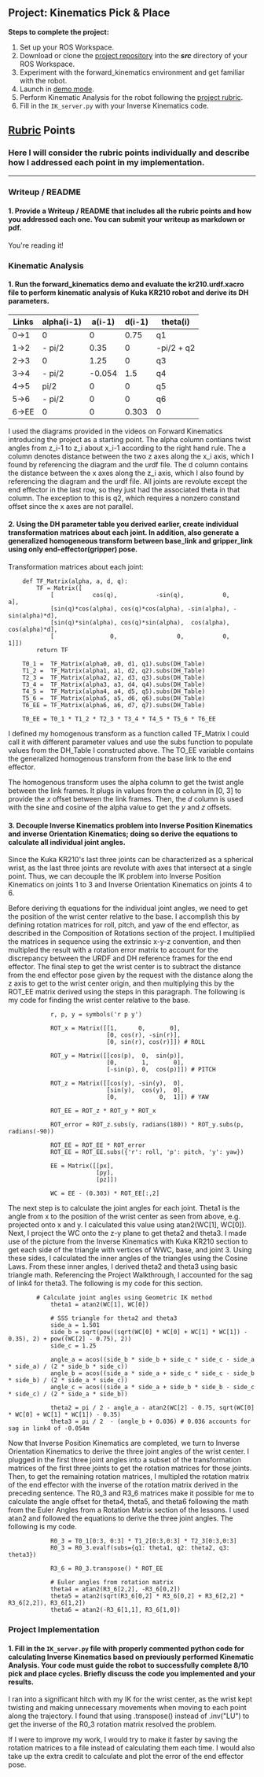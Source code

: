## Project: Kinematics Pick & Place

**Steps to complete the project:**  


1. Set up your ROS Workspace.
2. Download or clone the [project repository](https://github.com/udacity/RoboND-Kinematics-Project) into the ***src*** directory of your ROS Workspace.  
3. Experiment with the forward_kinematics environment and get familiar with the robot.
4. Launch in [demo mode](https://classroom.udacity.com/nanodegrees/nd209/parts/7b2fd2d7-e181-401e-977a-6158c77bf816/modules/8855de3f-2897-46c3-a805-628b5ecf045b/lessons/91d017b1-4493-4522-ad52-04a74a01094c/concepts/ae64bb91-e8c4-44c9-adbe-798e8f688193).
5. Perform Kinematic Analysis for the robot following the [project rubric](https://review.udacity.com/#!/rubrics/972/view).
6. Fill in the `IK_server.py` with your Inverse Kinematics code. 



## [Rubric](https://review.udacity.com/#!/rubrics/972/view) Points
### Here I will consider the rubric points individually and describe how I addressed each point in my implementation.  

---
### Writeup / README

#### 1. Provide a Writeup / README that includes all the rubric points and how you addressed each one.  You can submit your writeup as markdown or pdf.  

You're reading it!

### Kinematic Analysis
#### 1. Run the forward_kinematics demo and evaluate the kr210.urdf.xacro file to perform kinematic analysis of Kuka KR210 robot and derive its DH parameters.

Links | alpha(i-1) | a(i-1) | d(i-1) | theta(i)
--- | --- | --- | --- | ---
0->1 | 0 | 0 | 0.75 | q1
1->2 | - pi/2 | 0.35 | 0 | -pi/2 + q2
2->3 | 0 | 1.25 | 0 | q3
3->4 | - pi/2 | -0.054 | 1.5 | q4
4->5 | pi/2 | 0 | 0 | q5
5->6 | - pi/2 | 0 | 0 | q6
6->EE | 0 | 0 | 0.303 | 0

I used the diagrams provided in the videos on Forward Kinematics introducing the project as a starting point. The alpha column contians twist angles from z_i-1 to z_i about x_i-1 according to the right hand rule. The a column denotes distance between the two z axes along the x_i axis, which I found by referencing the diagram and the urdf file. The d column contains the distance between the x axes along the z_i axis, which I also found by referencing the diagram and the urdf file. All joints are revolute except the end effector in the last row, so they just had the associated theta in that column. The exception to this is q2, which requires a nonzero constand offset since the x axes are not parallel.  

#### 2. Using the DH parameter table you derived earlier, create individual transformation matrices about each joint. In addition, also generate a generalized homogeneous transform between base_link and gripper_link using only end-effector(gripper) pose.

Transformation matrices about each joint:
```
    def TF_Matrix(alpha, a, d, q):
        TF = Matrix([
            [           cos(q),           -sin(q),           0,             a],
            [sin(q)*cos(alpha), cos(q)*cos(alpha), -sin(alpha), -sin(alpha)*d],
            [sin(q)*sin(alpha), cos(q)*sin(alpha),  cos(alpha),  cos(alpha)*d],
            [                0,                 0,           0,             1]])
        return TF

    T0_1 =  TF_Matrix(alpha0, a0, d1, q1).subs(DH_Table)
    T1_2 =  TF_Matrix(alpha1, a1, d2, q2).subs(DH_Table)
    T2_3 =  TF_Matrix(alpha2, a2, d3, q3).subs(DH_Table)
    T3_4 =  TF_Matrix(alpha3, a3, d4, q4).subs(DH_Table)
    T4_5 =  TF_Matrix(alpha4, a4, d5, q5).subs(DH_Table)
    T5_6 =  TF_Matrix(alpha5, a5, d6, q6).subs(DH_Table)
    T6_EE = TF_Matrix(alpha6, a6, d7, q7).subs(DH_Table)

    T0_EE = T0_1 * T1_2 * T2_3 * T3_4 * T4_5 * T5_6 * T6_EE
```

I defined my homogenous transform as a function called TF_Matrix I could call it with different parameter values and use the subs function to populate values from the DH_Table I constructed above. The TO_EE variable contains the generalized homogenous transform from the base link to the end effector. 

The homogenous transform uses the alpha column to get the twist angle between the link frames. It plugs in values from the *a* column in [0, 3] to provide the *x* offset between the link frames. Then, the *d* column is used with the sine and cosine of the alpha value to get the *y* and *z* offsets. 

#### 3. Decouple Inverse Kinematics problem into Inverse Position Kinematics and inverse Orientation Kinematics; doing so derive the equations to calculate all individual joint angles.

Since the Kuka KR210's last three joints can be characterized as a spherical wrist, as the last three joints are revolute with axes that intersect at a single point. Thus, we can decouple the IK problem into Inverse Position Kinematics on joints 1 to 3 and Inverse Orientation Kinematics on joints 4 to 6. 

Before deriving th equations for the individual joint angles, we need to get the position of the wrist center relative to the base. I accomplish this by defining rotation matrices for roll, pitch, and yaw of the end effector, as described in the Composition of Rotations section of the project. I multiplied the matrices in sequence using the extrinsic x-y-z convention, and then multipled the result with a rotation error matrix to account for the discrepancy between the URDF and DH reference frames for the end effector. The final step to get the wrist center is to subtract the distance from the end effector pose given by the request with the distance along the z axis to get to the wrist center origin, and then multiplying this by the ROT_EE matrix derived using the steps in this paragraph. The following is my code for finding the wrist center relative to the base. 

```
            r, p, y = symbols('r p y')

            ROT_x = Matrix([[1,      0,       0],
                            [0, cos(r), -sin(r)],
                            [0, sin(r), cos(r)]]) # ROLL

            ROT_y = Matrix([[cos(p),  0,  sin(p)],
                            [0,       1,       0],
                            [-sin(p), 0,  cos(p)]]) # PITCH

            ROT_z = Matrix([[cos(y), -sin(y),  0],
                            [sin(y),  cos(y),  0],
                            [0,            0,  1]]) # YAW

            ROT_EE = ROT_z * ROT_y * ROT_x

            ROT_error = ROT_z.subs(y, radians(180)) * ROT_y.subs(p, radians(-90))

            ROT_EE = ROT_EE * ROT_error
            ROT_EE = ROT_EE.subs({'r': roll, 'p': pitch, 'y': yaw})

            EE = Matrix([[px], 
                         [py],
                         [pz]])

            WC = EE - (0.303) * ROT_EE[:,2]
```

The next step is to calculate the joint angles for each joint. Theta1 is the angle from x to the position of the wrist center as seen from above, e.g. projected onto x and y. I calculated this value using atan2(WC[1], WC[0]). Next, I project the WC onto the z-y plane to get theta2 and theta3. I made use of the picture from the Inverse Kinematics with Kuka KR210 section to get each side of the triangle with vertices of WWC, base, and joint 3. Using these sides, I calculated the inner angles of the triangles using the Cosine Laws. From these inner angles, I derived theta2 and theta3 using basic triangle math. Referencing the Project Walkthrough, I accounted for the sag of link4 for theta3. The following is my code for this section. 

```
	    # Calculate joint angles using Geometric IK method
            theta1 = atan2(WC[1], WC[0])
        
            # SSS triangle for theta2 and theta3
            side_a = 1.501
            side_b = sqrt(pow((sqrt(WC[0] * WC[0] + WC[1] * WC[1]) - 0.35), 2) + pow((WC[2] - 0.75), 2))
            side_c = 1.25

            angle_a = acos((side_b * side_b + side_c * side_c - side_a * side_a) / (2 * side_b * side_c))
            angle_b = acos((side_a * side_a + side_c * side_c - side_b * side_b) / (2 * side_a * side_c))
            angle_c = acos((side_a * side_a + side_b * side_b - side_c * side_c) / (2 * side_a * side_b))

            theta2 = pi / 2 - angle_a - atan2(WC[2] - 0.75, sqrt(WC[0] * WC[0] + WC[1] * WC[1]) - 0.35)
            theta3 = pi / 2  - (angle_b + 0.036) # 0.036 accounts for sag in link4 of -0.054m
```

Now that Inverse Position Kinematics are completed, we turn to Inverse Orientation Kinematics to derive the three joint angles of the wrist center. I plugged in the first three joint angles into a subset of the transformation matrices of the first three joints to get the rotation matrices for those joints. Then, to get the remaining rotation matrices, I multipled the rotation matrix of the end effector with the inverse of the rotation matrix derived in the preceding sentence. The R0_3 and R3_6 matrices make it possible for me to calculate the angle offset for theta4, theta5, and theta6 following the math from the Euler Angles from a Rotation Matrix section of the lessons. I used atan2 and followed the equations to derive the three joint angles. The following is my code. 

```
            R0_3 = T0_1[0:3, 0:3] * T1_2[0:3,0:3] * T2_3[0:3,0:3]
            R0_3 = R0_3.evalf(subs={q1: theta1, q2: theta2, q3: theta3})

            R3_6 = R0_3.transpose() * ROT_EE

            # Euler angles from rotation matrix
            theta4 = atan2(R3_6[2,2], -R3_6[0,2])
            theta5 = atan2(sqrt(R3_6[0,2] * R3_6[0,2] + R3_6[2,2] * R3_6[2,2]), R3_6[1,2])
            theta6 = atan2(-R3_6[1,1], R3_6[1,0])
```

### Project Implementation

#### 1. Fill in the `IK_server.py` file with properly commented python code for calculating Inverse Kinematics based on previously performed Kinematic Analysis. Your code must guide the robot to successfully complete 8/10 pick and place cycles. Briefly discuss the code you implemented and your results. 

I ran into a significant hitch with my IK for the wrist center, as the wrist kept twisting and making unnecessary movements when moving to each point along the trajectory. I found that using .transpose() instead of .inv("LU") to get the inverse of the R0_3 rotation matrix resolved the problem. 

If I were to improve my work, I would try to make it faster by saving the rotation matrices to a file instead of calculating them each time. I would also take up the extra credit to calculate and plot the error of the end effector pose.  

